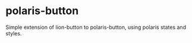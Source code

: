 # polaris-button

Simple extension of lion-button to polaris-button, using polaris states and styles.
